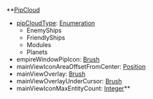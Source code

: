 **[PipCloud](RebellionPipCloud.md)
  * [pipCloudType](RebellionpipCloudType.md): [Enumeration](Enumeration.md)
    * EnemyShips
    * FriendlyShips
    * Modules
    * Planets
  * empireWindowPipIcon: [Brush](Brush.md)
  * mainViewIconAreaOffsetFromCenter: [Position](Position.md)
  * mainViewOverlay: [Brush](Brush.md)
  * mainViewOverlayUnderCursor: [Brush](Brush.md)
  * mainViewIconMaxEntityCount: [Integer](Integer.md)**
